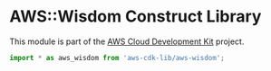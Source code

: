 # AWS::Wisdom Construct Library


This module is part of the [AWS Cloud Development Kit](https://github.com/aws/aws-cdk) project.

```ts nofixture
import * as aws_wisdom from 'aws-cdk-lib/aws-wisdom';
```
